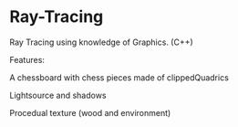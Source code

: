 # Ray-Tracing
Ray Tracing using knowledge of Graphics. (C++)

Features:

A chessboard with chess pieces made of clippedQuadrics

Lightsource and shadows

Procedual texture (wood and environment)

